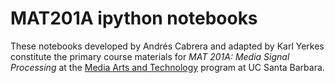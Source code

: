 # MAT201A ipython notebooks

These notebooks developed by Andrés Cabrera and adapted by Karl Yerkes constitute the primary course materials for _MAT 201A: Media Signal Processing_ at the [Media Arts and Technology](http://www.mat.ucsb.edu) program at UC Santa Barbara.


